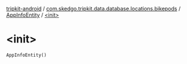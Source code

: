 [tripkit-android](../../index.md) / [com.skedgo.tripkit.data.database.locations.bikepods](../index.md) / [AppInfoEntity](index.md) / [&lt;init&gt;](./-init-.md)

# &lt;init&gt;

`AppInfoEntity()`